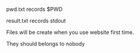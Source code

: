 pwd.txt records $PWD

result.txt records stdout

Files will be create when you use website first time.

They should belongs to nobody
